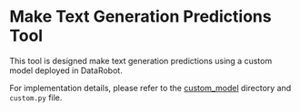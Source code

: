 # Make Text Generation Predictions Tool

This tool is designed make text generation predictions using a custom model deployed in DataRobot.

For implementation details, please refer to the [custom_model](./custom_model) directory and `custom.py` file.